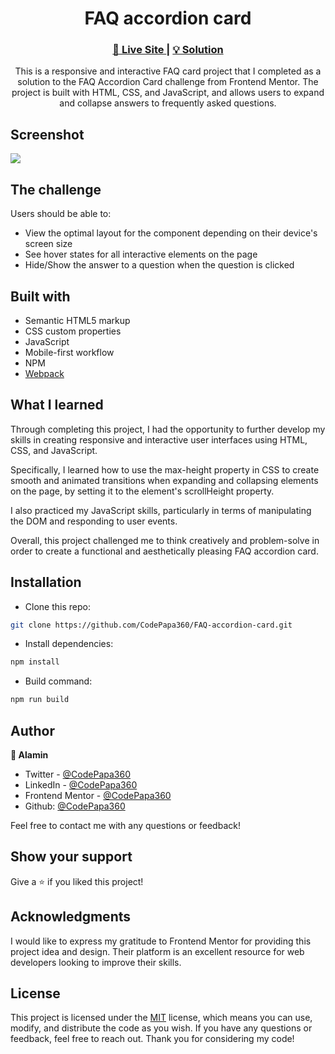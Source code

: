 <h1 align="center">FAQ accordion card</h1>

<div align="center">
  <h3>
    <a href="https://faq-accordion-card-alamin.netlify.app/">
      🚀 Live Site
    </a>
    |
    <a href="">
      💡 Solution
    </a>
  </h5>
</div>

<p align="center">
  This is a responsive and interactive FAQ card project that I completed as a solution to the FAQ Accordion Card challenge from Frontend Mentor. The project is built with HTML, CSS, and JavaScript, and allows users to expand and collapse answers to frequently asked questions.
</p>

## Screenshot

<a align="center" href="https://faq-accordion-card-alamin.netlify.app/">

<img src="./screenshots/"/>
</a>

## The challenge

Users should be able to:

- View the optimal layout for the component depending on their device's screen size
- See hover states for all interactive elements on the page
- Hide/Show the answer to a question when the question is clicked

## Built with

- Semantic HTML5 markup
- CSS custom properties
- JavaScript
- Mobile-first workflow
- NPM
- [Webpack](https://webpack.js.org/)

## What I learned

Through completing this project, I had the opportunity to further develop my skills in creating responsive and interactive user interfaces using HTML, CSS, and JavaScript.

Specifically, I learned how to use the max-height property in CSS to create smooth and animated transitions when expanding and collapsing elements on the page, by setting it to the element's scrollHeight property.

I also practiced my JavaScript skills, particularly in terms of manipulating the DOM and responding to user events.

Overall, this project challenged me to think creatively and problem-solve in order to create a functional and aesthetically pleasing FAQ accordion card.

## Installation

- Clone this repo:

```sh
git clone https://github.com/CodePapa360/FAQ-accordion-card.git
```

- Install dependencies:

```sh
npm install
```

- Build command:

```sh
npm run build
```

## Author

<b>👤 Alamin</b>

- Twitter - [@CodePapa360](https://www.twitter.com/CodePapa360)
- LinkedIn - [@CodePapa360](https://www.linkedin.com/in/codepapa360)
- Frontend Mentor - [@CodePapa360](https://www.frontendmentor.io/profile/CodePapa360)
- Github: [@CodePapa360](https://github.com/codepapa360)

Feel free to contact me with any questions or feedback!

## Show your support

Give a ⭐️ if you liked this project!

## Acknowledgments

I would like to express my gratitude to Frontend Mentor for providing this project idea and design. Their platform is an excellent resource for web developers looking to improve their skills.

## License

This project is licensed under the [MIT](https://github.com/CodePapa360/FAQ-accordion-card/blob/main/LICENSE.md) license, which means you can use, modify, and distribute the code as you wish. If you have any questions or feedback, feel free to reach out. Thank you for considering my code!
